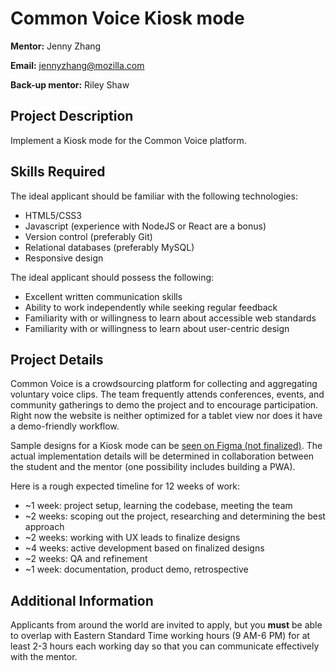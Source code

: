 # Common Voice Kiosk mode

**Mentor:** Jenny Zhang

**Email:** jennyzhang@mozilla.com

**Back-up mentor:** Riley Shaw

## Project Description

Implement a Kiosk mode for the Common Voice platform.

## Skills Required

The ideal applicant should be familiar with the following technologies:

* HTML5/CSS3
* Javascript (experience with NodeJS or React are a bonus)
* Version control (preferably Git)
* Relational databases (preferably MySQL)
* Responsive design

The ideal applicant should possess the following:

* Excellent written communication skills
* Ability to work independently while seeking regular feedback
* Familiarity with or willingness to learn about accessible web standards
* Familiarity with or willingness to learn about user-centric design

## Project Details

Common Voice is a crowdsourcing platform for collecting and aggregating voluntary voice clips. The team frequently attends conferences, events, and community gatherings to demo the project and to encourage participation. Right now the website is neither optimized for a tablet view nor does it have a demo-friendly workflow.

Sample designs for a Kiosk mode can be [seen on Figma (not finalized)](https://www.figma.com/file/noKMY6aOXz9vwxlkO0XZEl/kiosk-mode-demo-tablet?node-id=0%3A1). The actual implementation details will be determined in collaboration between the student and the mentor (one possibility includes building a PWA).

Here is a rough expected timeline for 12 weeks of work:

* ~1 week: project setup, learning the codebase, meeting the team
* ~2 weeks: scoping out the project, researching and determining the best approach
* ~2 weeks: working with UX leads to finalize designs
* ~4 weeks: active development based on finalized designs
* ~2 weeks: QA and refinement
* ~1 week: documentation, product demo, retrospective

## Additional Information

Applicants from around the world are invited to apply, but you **must** be able to overlap with Eastern Standard Time working hours (9 AM-6 PM) for at least 2-3 hours each working day so that you can communicate effectively with the mentor.
